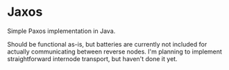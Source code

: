 Jaxos
=====

Simple Paxos implementation in Java.

Should be functional as-is, but batteries are currently not included for actually
communicating between reverse nodes. I'm planning to implement straightforward
internode transport, but haven't done it yet.
